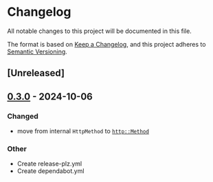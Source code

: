 # Changelog

All notable changes to this project will be documented in this file.

The format is based on [Keep a Changelog](https://keepachangelog.com/en/1.0.0/),
and this project adheres to [Semantic Versioning](https://semver.org/spec/v2.0.0.html).

## [Unreleased]

## [0.3.0](https://github.com/TgZ39/nadeo-api/compare/v0.2.4...v0.3.0) - 2024-10-06

### Changed

- move from internal `HttpMethod` to [`http::Method`](https://docs.rs/http/latest/http/method/struct.Method.html)

### Other

- Create release-plz.yml
- Create dependabot.yml
